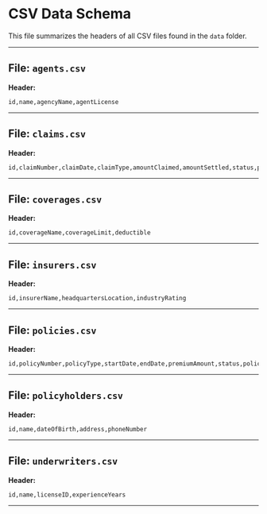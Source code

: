 # CSV Data Schema

This file summarizes the headers of all CSV files found in the `data` folder.

---

## File: `agents.csv`
**Header:**
```csv
id,name,agencyName,agentLicense
```
---

## File: `claims.csv`
**Header:**
```csv
id,claimNumber,claimDate,claimType,amountClaimed,amountSettled,status,policyID,policyHolderID,insurerID
```
---

## File: `coverages.csv`
**Header:**
```csv
id,coverageName,coverageLimit,deductible
```
---

## File: `insurers.csv`
**Header:**
```csv
id,insurerName,headquartersLocation,industryRating
```
---

## File: `policies.csv`
**Header:**
```csv
id,policyNumber,policyType,startDate,endDate,premiumAmount,status,policyHolderID,insurerID,underwriterID,coverageIDs,agentID
```
---

## File: `policyholders.csv`
**Header:**
```csv
id,name,dateOfBirth,address,phoneNumber
```
---

## File: `underwriters.csv`
**Header:**
```csv
id,name,licenseID,experienceYears
```
---

